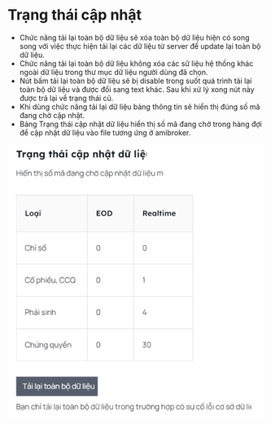 # Trạng thái cập nhật

- Chức năng tải lại toàn bộ dữ liệu sẽ xóa toàn bộ dữ liệu hiện có song song với việc thực hiện tải lại các dữ liệu từ server để update lại toàn bộ dữ liệu.
- Chức năng tải lại toàn bộ dữ liệu không xóa các sữ liệu hệ thống khác ngoài dữ liệu trong thư mục dữ liệu người dùng đã chọn.
- Nút bấm tải lại toàn bộ dữ liệu sẽ bị disable trong suốt quá trình tải lại toàn bộ dữ liệu và được đổi sang text khác. Sau khi xử lý xong nút này được trả lại về trạng thái cũ.
- Khi dùng chức năng tải lại dữ liệu bảng thông tin sẽ hiển thị đúng số mã đang chờ cập nhật.
- Bảng Trạng thái cập nhật dữ liệu hiển thị số mã đang chờ trong hàng đợi để cập nhật dữ liệu vào file tương ứng ở amibroker.

![Untitled](Tra%CC%A3ng%20tha%CC%81i%20ca%CC%A3%CC%82p%20nha%CC%A3%CC%82t%20eda33a5d967d4b80ad3d7b7c1b799598/Untitled.png)
